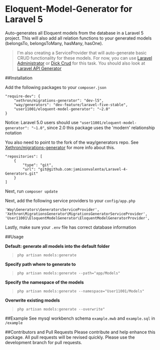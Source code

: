 # Eloquent-Model-Generator for Laravel 5
Auto-generates all Eloquent models from the database in a Laravel 5 project.
This will also add all relation functions to your generated models (belongsTo, belongsToMany, hasMany, hasOne).

> I'm also creating a ServiceProvider that will auto-generate basic CRUD functionality for these models. For now, you can use [Laravel Administrator](https://github.com/FrozenNode/Laravel-Administrator) or [Dick Crud](https://github.com/tabacitu/crud) for this task. You should also look at [Laravel API Generator](https://github.com/mitulgolakiya/laravel-api-generator)

##Installation

Add the following packages to your `composer.json`

```
"require-dev": {
    "xethron/migrations-generator": "dev-l5",
    "way/generators": "dev-feature/laravel-five-stable",
    "user11001/eloquent-model-generator": "~2.0"
}
```

Notice: Laravel 5.0 users should use `"user11001/eloquent-model-generator": "~1.0"`, since 2.0 this package uses the 'modern' relationship notation


You also need to point to the fork of the way/generators repo. See [Xethron/migrations-generator](https://github.com/Xethron/migrations-generator) for more info about this.

```
"repositories": [
    {
        "type": "git",
        "url": "git@github.com:jamisonvalenta/Laravel-4-Generators.git"
    }
]
```


Next, run `composer update`


Next, add the following service providers to your `config/app.php`
```
'Way\Generators\GeneratorsServiceProvider',
'Xethron\MigrationsGenerator\MigrationsGeneratorServiceProvider',
'User11001\EloquentModelGenerator\EloquentModelGeneratorProvider',
```

Lastly, make sure your `.env` file has correct database information

##Usage

**Default: generate all models into the default folder**
> `php artisan models:generate`

**Specify path where to generate to**
> `php artisan models:generate --path="app/Models"`

**Specify the namespace of the models**
> `php artisan models:generate --namespace="User11001/Models"`

**Overwrite existing models**
> `php artisan models:generate --overwrite"`


##Example
See mysql workbench schema `example.mwb` and `example.sql` in `/example`

##Contributors and Pull Requests
Please contribute and help enhance this package. All pull requests will be revised quickly.
Please use the development branch for pull requests.
